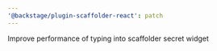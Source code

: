 ```yaml
---
'@backstage/plugin-scaffolder-react': patch
---
```


Improve performance of typing into scaffolder secret widget
